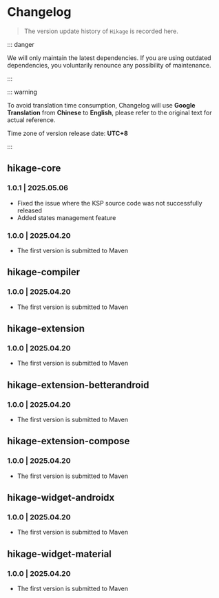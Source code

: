 # Changelog

> The version update history of `Hikage` is recorded here.

::: danger

We will only maintain the latest dependencies. If you are using outdated dependencies, you voluntarily renounce any possibility of maintenance.

:::

::: warning

To avoid translation time consumption, Changelog will use **Google Translation** from **Chinese** to **English**, please refer to the original text for actual reference.

Time zone of version release date: **UTC+8**

:::

## hikage-core

### 1.0.1 | 2025.05.06 &ensp;<Badge type="tip" text="latest" vertical="middle" />

- Fixed the issue where the KSP source code was not successfully released
- Added states management feature

### 1.0.0 | 2025.04.20 &ensp;<Badge type="warning" text="stale" vertical="middle" />

- The first version is submitted to Maven

## hikage-compiler

### 1.0.0 | 2025.04.20 &ensp;<Badge type="tip" text="latest" vertical="middle" />

- The first version is submitted to Maven

## hikage-extension

### 1.0.0 | 2025.04.20 &ensp;<Badge type="tip" text="latest" vertical="middle" />

- The first version is submitted to Maven

## hikage-extension-betterandroid

### 1.0.0 | 2025.04.20 &ensp;<Badge type="tip" text="latest" vertical="middle" />

- The first version is submitted to Maven

## hikage-extension-compose

### 1.0.0 | 2025.04.20 &ensp;<Badge type="tip" text="latest" vertical="middle" />

- The first version is submitted to Maven

## hikage-widget-androidx

### 1.0.0 | 2025.04.20 &ensp;<Badge type="tip" text="latest" vertical="middle" />

- The first version is submitted to Maven

## hikage-widget-material

### 1.0.0 | 2025.04.20 &ensp;<Badge type="tip" text="latest" vertical="middle" />

- The first version is submitted to Maven